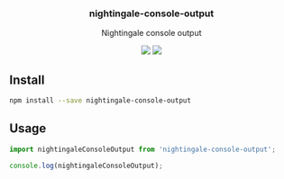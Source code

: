 <h3 align="center">
  nightingale-console-output
</h3>

<p align="center">
  Nightingale console output
</p>

<p align="center">
  <a href="https://npmjs.org/package/nightingale-console-output"><img src="https://img.shields.io/npm/v/nightingale-console-output.svg?style=flat-square"></a>
  <a href="https://david-dm.org/christophehurpeau/nightingale?path=packages/nightingale-console-output"><img src="https://david-dm.org/christophehurpeau/nightingale.svg?path=packages/nightingale-console-output?style=flat-square"></a>
</p>

## Install

```sh
npm install --save nightingale-console-output
```

## Usage

```js
import nightingaleConsoleOutput from 'nightingale-console-output';

console.log(nightingaleConsoleOutput);
```
